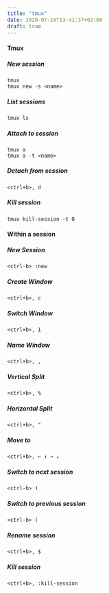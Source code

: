 ```yaml
---
title: "tmux"
date: 2020-07-16T13:41:37+02:00
draft: true
---
```


#### Tmux
##### New session
```
tmux
tmux new -s <name>
```
##### List sessions
```tmux ls```
##### Attach to session
```
tmux a
tmux a -t <name>
```
##### Detach from session
```<ctrl+b>, d```
##### Kill session
```tmux kill-session -t 0```

#### Within a session
##### New Session
```<ctrl-b> :new```
##### Create Window
```<ctrl+b>, c```
##### Switch Window
```<ctrl+b>, 1```
##### Name Window
```<ctrl+b>, ,```
##### Vertical Split
```<ctrl+b>, %```
##### Horizontal Split
```<ctrl+b>, "```
##### Move to
```<ctrl+b>, ← ↑ → ↓```
##### Switch to next session
```<ctrl-b> )```
##### Switch to previous session
```<ctrl-b> (```
##### Rename session
```<ctrl+b>, $```
##### Kill session
```<ctrl+b>, :kill-session```